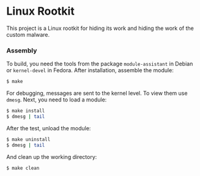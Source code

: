 # Linux Rootkit

This project is a Linux rootkit for hiding its work and 
hiding the work of the custom malware.


### Assembly

To build, you need the tools from the package `module-assistant` 
in Debian or `kernel-devel` in Fedora. After installation, 
assemble the module:

```Bash
$ make
```

For debugging, messages are sent to the kernel level. To 
view them use `dmesg`. Next, you need to load a module:

```Bash
$ make install
$ dmesg | tail
```

After the test, unload the module:

```Bash
$ make uninstall
$ dmesg | tail
```

And clean up the working directory:

```Bash
$ make clean
```